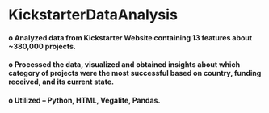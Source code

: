 # KickstarterDataAnalysis
#### o Analyzed data from Kickstarter Website containing 13 features about ~380,000 projects.
#### o Processed the data, visualized and obtained insights about which category of projects were the most successful based on country, funding received, and its current state.
#### o Utilized – Python, HTML, Vegalite, Pandas.
